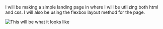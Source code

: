 I will be making a simple landing page in where I will be utilizing both
html and css. I will also be using the flexbox layout method for the page.

![This will be what it looks like](https://github.com/Jlep243/repos/01.png?raw=true)
